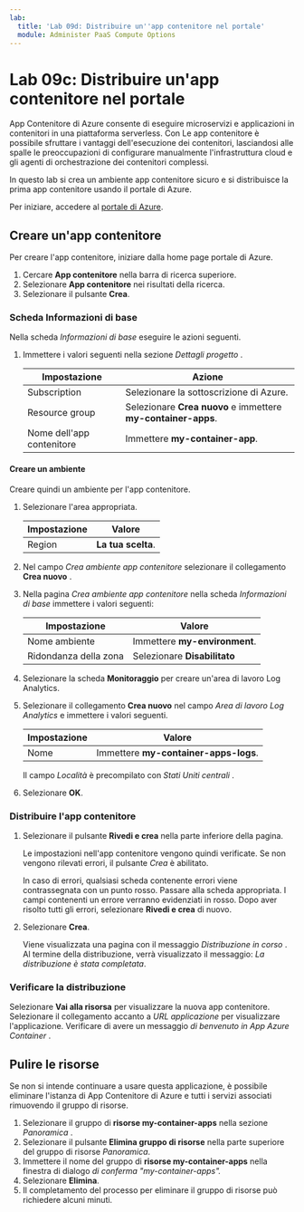 ```yaml
---
lab:
  title: 'Lab 09d: Distribuire un''app contenitore nel portale'
  module: Administer PaaS Compute Options
---
```


# Lab 09c: Distribuire un'app contenitore nel portale

App Contenitore di Azure consente di eseguire microservizi e applicazioni in contenitori in una piattaforma serverless. Con Le app contenitore è possibile sfruttare i vantaggi dell'esecuzione dei contenitori, lasciandosi alle spalle le preoccupazioni di configurare manualmente l'infrastruttura cloud e gli agenti di orchestrazione dei contenitori complessi.

In questo lab si crea un ambiente app contenitore sicuro e si distribuisce la prima app contenitore usando il portale di Azure.

Per iniziare, accedere al [portale di Azure](https://portal.azure.com).

## Creare un'app contenitore

Per creare l'app contenitore, iniziare dalla home page portale di Azure.

1. Cercare **App contenitore** nella barra di ricerca superiore.
1. Selezionare **App contenitore** nei risultati della ricerca.
1. Selezionare il pulsante **Crea**.

### Scheda Informazioni di base

Nella scheda *Informazioni di base* eseguire le azioni seguenti.

1. Immettere i valori seguenti nella sezione *Dettagli progetto* .

    | Impostazione | Azione |
    |---|---|
    | Subscription | Selezionare la sottoscrizione di Azure. |
    | Resource group | Selezionare **Crea nuovo** e immettere **my-container-apps**. |
    | Nome dell'app contenitore |  Immettere **my-container-app**. |

#### Creare un ambiente

Creare quindi un ambiente per l'app contenitore.

1. Selezionare l'area appropriata.

    | Impostazione | Valore |
    |--|--|
    | Region | **La tua scelta**. |

1. Nel campo *Crea ambiente app contenitore* selezionare il collegamento **Crea nuovo** .
1. Nella pagina *Crea ambiente app contenitore* nella scheda *Informazioni di base* immettere i valori seguenti:

    | Impostazione | Valore |
    |--|--|
    | Nome ambiente | Immettere **my-environment**. |
    | Ridondanza della zona | Selezionare **Disabilitato** |

1. Selezionare la scheda **Monitoraggio** per creare un'area di lavoro Log Analytics.
1. Selezionare il collegamento **Crea nuovo** nel campo *Area di lavoro Log Analytics* e immettere i valori seguenti.

    | Impostazione | Valore |
    |--|--|
    | Nome | Immettere **my-container-apps-logs**. |
  
    Il campo *Località* è precompilato con *Stati Uniti centrali* .

1. Selezionare **OK**.


### Distribuire l'app contenitore

1. Selezionare il pulsante **Rivedi e crea** nella parte inferiore della pagina.  

    Le impostazioni nell'app contenitore vengono quindi verificate. Se non vengono rilevati errori, il pulsante *Crea* è abilitato.  

    In caso di errori, qualsiasi scheda contenente errori viene contrassegnata con un punto rosso.  Passare alla scheda appropriata.  I campi contenenti un errore verranno evidenziati in rosso.  Dopo aver risolto tutti gli errori, selezionare **Rivedi e crea** di nuovo.

1. Selezionare **Crea**.

    Viene visualizzata una pagina con il messaggio *Distribuzione in corso* .  Al termine della distribuzione, verrà visualizzato il messaggio: *La distribuzione è stata completata*.
   
### Verificare la distribuzione

Selezionare **Vai alla risorsa** per visualizzare la nuova app contenitore.  Selezionare il collegamento accanto a *URL applicazione* per visualizzare l'applicazione. Verificare di avere un messaggio *di benvenuto in App Azure Container* .

## Pulire le risorse

Se non si intende continuare a usare questa applicazione, è possibile eliminare l'istanza di App Contenitore di Azure e tutti i servizi associati rimuovendo il gruppo di risorse.

1. Selezionare il gruppo di **risorse my-container-apps** nella sezione *Panoramica* .
1. Selezionare il pulsante **Elimina gruppo di risorse** nella parte superiore del gruppo di risorse *Panoramica*.
1. Immettere il nome del gruppo di **risorse my-container-apps** nella finestra di dialogo *di conferma "my-container-apps".*
1. Selezionare **Elimina**.
1. Il completamento del processo per eliminare il gruppo di risorse può richiedere alcuni minuti.
